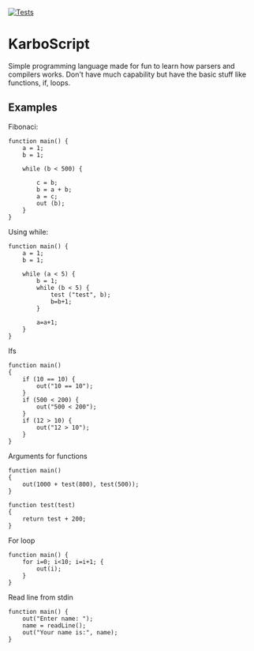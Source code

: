 [![Tests](https://github.com/karboosx/karboscript/actions/workflows/tests.yml/badge.svg?branch=master)](https://github.com/karboosx/karboscript/actions/workflows/tests.yml)

# KarboScript

Simple programming language made for fun to learn how parsers and compilers works. Don't have much capability but have the basic stuff like functions, if, loops.

## Examples
Fibonaci:
```
function main() {
    a = 1;
    b = 1;

    while (b < 500) {

        c = b;
        b = a + b;
        a = c;
        out (b);
    }
}
```

Using while:
```
function main() {
    a = 1;
    b = 1;

    while (a < 5) {
        b = 1;
        while (b < 5) {
            test ("test", b);
            b=b+1;
        }

        a=a+1;
    }
}

```

Ifs
```
function main()
{
    if (10 == 10) {
        out("10 == 10");
    }
    if (500 < 200) {
        out("500 < 200");
    }
    if (12 > 10) {
        out("12 > 10");
    }
}
```

Arguments for functions
```
function main()
{
    out(1000 + test(800), test(500));
}

function test(test)
{
    return test + 200;
}
```

For loop
```
function main() {
    for i=0; i<10; i=i+1; {
        out(i);
    }
}
```

Read line from stdin
```
function main() {
    out("Enter name: ");
    name = readLine();
    out("Your name is:", name);
}
```